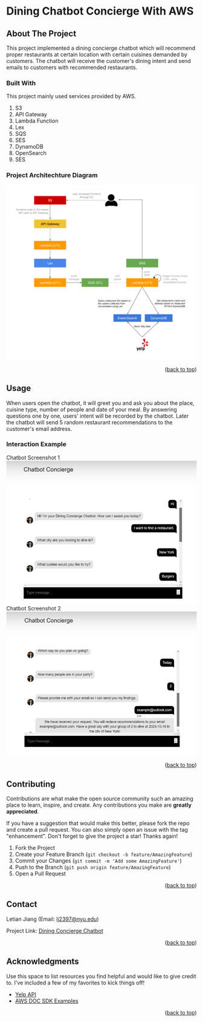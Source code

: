 <a name="readme-top"></a>
# Dining Chatbot Concierge With AWS #


<!-- ABOUT THE PROJECT -->
## About The Project
This project implemented a dining concierge chatbot which will recommend proper restaurants at certain location with certain cuisines demanded by customers. The chatbot will receive the customer's dining intent and send emails to customers with recommended restaurants.

### Built With

This project mainly used services provided by AWS.

1. S3
2. API Gateway
3. Lambda Function
4. Lex
5. SQS
6. SES
7. DynamoDB
8. OpenSearch
9. SES

### Project Architechture Diagram
![Project Architechture Diagram](./images/Project_Architechture_Diagram.png)


<p align="right">(<a href="#readme-top">back to top</a>)</p>



<!-- USAGE EXAMPLES -->
## Usage

When users open the chatbot, it will greet you and ask you about the place, cuisine type, number of people and date of your meal. By answering questions one by one, users' intent will be recorded by the chatbot. Later the chatbot will send 5 random restaurant recommendations to the customer's email address.

### Interaction Example

Chatbot Screenshot 1
![Chatbot Screenshot 1](./images/Chatbot_Screenshot_1.png)
Chatbot Screenshot 2
![Chatbot Screenshot 2](./images/Chatbot_Screenshot_2.png)

<p align="right">(<a href="#readme-top">back to top</a>)</p>


<!-- CONTRIBUTING -->
## Contributing

Contributions are what make the open source community such an amazing place to learn, inspire, and create. Any contributions you make are **greatly appreciated**.

If you have a suggestion that would make this better, please fork the repo and create a pull request. You can also simply open an issue with the tag "enhancement".
Don't forget to give the project a star! Thanks again!

1. Fork the Project
2. Create your Feature Branch (`git checkout -b feature/AmazingFeature`)
3. Commit your Changes (`git commit -m 'Add some AmazingFeature'`)
4. Push to the Branch (`git push origin feature/AmazingFeature`)
5. Open a Pull Request

<p align="right">(<a href="#readme-top">back to top</a>)</p>



<!-- CONTACT -->
## Contact

Letian Jiang (Email: lj2397@nyu.edu)

Project Link: [Dining Concierge Chatbot](http://diningconcierge-chatbot.s3-website.us-east-2.amazonaws.com/)

<p align="right">(<a href="#readme-top">back to top</a>)</p>



<!-- ACKNOWLEDGMENTS -->
## Acknowledgments

Use this space to list resources you find helpful and would like to give credit to. I've included a few of my favorites to kick things off!

* [Yelp API](https://docs.developer.yelp.com/docs/fusion-intro)
* [AWS DOC SDK Examples](https://github.com/awsdocs/aws-doc-sdk-examples/tree/main)


<p align="right">(<a href="#readme-top">back to top</a>)</p>



<!-- MARKDOWN LINKS & IMAGES -->
<!-- https://www.markdownguide.org/basic-syntax/#reference-style-links -->

